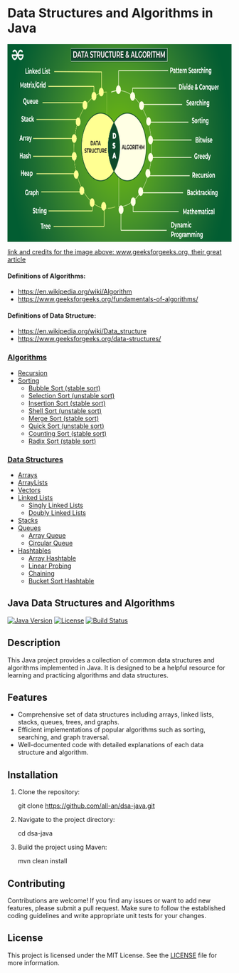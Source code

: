 # Data Structures and Algorithms in Java

<p align="center">
        <a href="https://www.linkedin.com/in/allan-pereira-abrahao/">
            <img align="center" width="804" height="444"  src="/dsaimage.png" />
        </a>
</p>

[link and credits for the image above: www.geeksforgeeks.org, their great article](https://www.geeksforgeeks.org/learn-data-structures-and-algorithms-dsa-tutorial/)

#### Definitions of Algorithms:

- https://en.wikipedia.org/wiki/Algorithm
- https://www.geeksforgeeks.org/fundamentals-of-algorithms/

#### Definitions of Data Structure:

- https://en.wikipedia.org/wiki/Data_structure
- https://www.geeksforgeeks.org/data-structures/

### [Algorithms](https://github.com/all-an/dsa-java/tree/main/algorithms/)

- [Recursion](https://github.com/all-an/dsa-java/tree/main/algorithms/001-recursion)
- [Sorting](https://github.com/all-an/dsa-java/tree/main/algorithms/002-sorting)
    - [Bubble Sort (stable sort)](https://github.com/all-an/dsa-java/tree/main/algorithms/002-sorting/001-bubblesort)
    - [Selection Sort (unstable sort)](https://github.com/all-an/dsa-java/tree/main/algorithms/002-sorting/002-selection-sort)
    - [Insertion Sort (stable sort)](https://github.com/all-an/dsa-java/tree/main/algorithms/002-sorting/003-insertion-sort)
    - [Shell Sort (unstable sort)](https://github.com/all-an/dsa-java/tree/main/algorithms/002-sorting/004-shell-sort)
    - [Merge Sort (stable sort)](https://github.com/all-an/dsa-java/tree/main/algorithms/002-sorting/005-merge-sort) 
    - [Quick Sort (unstable sort)](https://github.com/all-an/dsa-java/tree/main/algorithms/002-sorting/006-quick-sort)
    - [Counting Sort (stable sort)](https://github.com/all-an/dsa-java/tree/main/algorithms/002-sorting/007-counting-sort)
    - [Radix Sort (stable sort)](https://github.com/all-an/dsa-java/tree/main/algorithms/002-sorting/008-radix-sort)

### [Data Structures](https://github.com/all-an/dsa-java/tree/main/data-structures/)

- [Arrays](https://github.com/all-an/dsa-java/tree/main/data-structures/001-arrays)
- [ArrayLists](https://github.com/all-an/dsa-java/tree/main/data-structures/002-array-lists)
- [Vectors](https://github.com/all-an/dsa-java/tree/main/data-structures/003-vectors)
- [Linked Lists](https://github.com/all-an/dsa-java/tree/main/data-structures/004-linked-lists)
    - [Singly Linked Lists](https://github.com/all-an/dsa-java/tree/main/data-structures/004-linked-lists/001-singly-linkedlists)
    - [Doubly Linked Lists](https://github.com/all-an/dsa-java/tree/main/data-structures/004-linked-lists/002-doubly-linkedlists)
- [Stacks](https://github.com/all-an/dsa-java/tree/main/data-structures/005-stacks)
- [Queues](https://github.com/all-an/dsa-java/tree/main/data-structures/006-queues)
    - [Array Queue](https://github.com/all-an/dsa-java/tree/main/data-structures/006-queues/001-array-queue)
    - [Circular Queue](https://github.com/all-an/dsa-java/tree/main/data-structures/006-queues/002-circular-queue)
- [Hashtables](https://github.com/all-an/dsa-java/tree/main/data-structures/007-hashtables)
    - [Array Hashtable](https://github.com/all-an/dsa-java/tree/main/data-structures/007-hashtables/001-array-hashtables)
    - [Linear Probing](https://github.com/all-an/dsa-java/tree/main/data-structures/007-hashtables/002-linear-probing)
    - [Chaining](https://github.com/all-an/dsa-java/tree/main/data-structures/007-hashtables/003-chaining)
    - [Bucket Sort Hashtable](https://github.com/all-an/dsa-java/tree/main/data-structures/007-hashtables/004-bucket-sort)

## Java Data Structures and Algorithms

[![Java Version](https://img.shields.io/badge/Java-11-blue.svg)](https://www.oracle.com/java/technologies/javase-jdk11-downloads.html)
[![License](https://img.shields.io/badge/License-MIT-green.svg)](https://opensource.org/licenses/MIT)
[![Build Status](https://img.shields.io/travis/all-an/java-data-structures-algorithms/master.svg)]()

## Description

This Java project provides a collection of common data structures and algorithms implemented in Java. It is designed to be a helpful resource for learning and practicing algorithms and data structures.

## Features

- Comprehensive set of data structures including arrays, linked lists, stacks, queues, trees, and graphs.
- Efficient implementations of popular algorithms such as sorting, searching, and graph traversal.
- Well-documented code with detailed explanations of each data structure and algorithm.

## Installation

1. Clone the repository:

   git clone https://github.com/all-an/dsa-java.git

2. Navigate to the project directory:

   cd dsa-java

3. Build the project using Maven:

   mvn clean install

## Contributing

Contributions are welcome! If you find any issues or want to add new features, please submit a pull request. Make sure to follow the established coding guidelines and write appropriate unit tests for your changes.

## License

This project is licensed under the MIT License. See the [LICENSE](LICENSE) file for more information.

